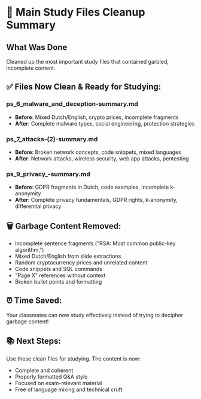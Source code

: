 # 🧹 Main Study Files Cleanup Summary

## What Was Done
Cleaned up the most important study files that contained garbled, incomplete content.

## ✅ Files Now Clean & Ready for Studying:

### **ps_6_malware_and_deception-summary.md** 
- **Before**: Mixed Dutch/English, crypto prices, incomplete fragments
- **After**: Complete malware types, social engineering, protection strategies

### **ps_7_attacks-(2)-summary.md**
- **Before**: Broken network concepts, code snippets, mixed languages  
- **After**: Network attacks, wireless security, web app attacks, pentesting

### **ps_9_privacy_-summary.md**
- **Before**: GDPR fragments in Dutch, code examples, incomplete k-anonymity
- **After**: Complete privacy fundamentals, GDPR rights, k-anonymity, differential privacy

## 🗑️ Garbage Content Removed:
- Incomplete sentence fragments ("RSA: Most common public-key algorithm,")
- Mixed Dutch/English from slide extractions
- Random cryptocurrency prices and unrelated content
- Code snippets and SQL commands
- "Page X" references without context
- Broken bullet points and formatting

## ⏰ Time Saved:
Your classmates can now study effectively instead of trying to decipher garbage content!

## 📚 Next Steps:
Use these clean files for studying. The content is now:
- Complete and coherent
- Properly formatted Q&A style  
- Focused on exam-relevant material
- Free of language mixing and technical cruft 